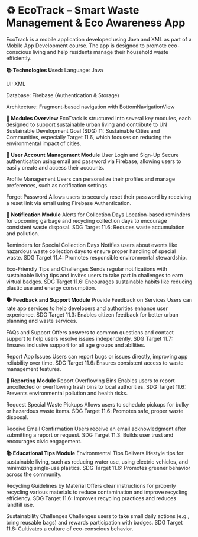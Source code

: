# ♻️ EcoTrack – Smart Waste Management & Eco Awareness App
EcoTrack is a mobile application developed using Java and XML as part of a Mobile App Development course. The app is designed to promote eco-conscious living and help residents manage their household waste efficiently.

**📚 Technologies Used:**
Language: Java

UI: XML

Database: Firebase (Authentication & Storage)

Architecture: Fragment-based navigation with BottomNavigationView

**🧩 Modules Overview**
EcoTrack is structured into several key modules, each designed to support sustainable urban living and contribute to UN Sustainable Development Goal (SDG) 11: Sustainable Cities and Communities, especially Target 11.6, which focuses on reducing the environmental impact of cities.

**🔐 User Account Management Module**
User Login and Sign-Up
Secure authentication using email and password via Firebase, allowing users to easily create and access their accounts.

Profile Management
Users can personalize their profiles and manage preferences, such as notification settings.

Forgot Password
Allows users to securely reset their password by receiving a reset link via email using Firebase Authentication.

**🔔 Notification Module**
Alerts for Collection Days
Location-based reminders for upcoming garbage and recycling collection days to encourage consistent waste disposal.
SDG Target 11.6: Reduces waste accumulation and pollution.

Reminders for Special Collection Days
Notifies users about events like hazardous waste collection days to ensure proper handling of special waste.
SDG Target 11.4: Promotes responsible environmental stewardship.

Eco-Friendly Tips and Challenges
Sends regular notifications with sustainable living tips and invites users to take part in challenges to earn virtual badges.
SDG Target 11.6: Encourages sustainable habits like reducing plastic use and energy consumption.

**🗣️ Feedback and Support Module**
Provide Feedback on Services
Users can rate app services to help developers and authorities enhance user experience.
SDG Target 11.3: Enables citizen feedback for better urban planning and waste services.

FAQs and Support
Offers answers to common questions and contact support to help users resolve issues independently.
SDG Target 11.7: Ensures inclusive support for all age groups and abilities.

Report App Issues
Users can report bugs or issues directly, improving app reliability over time.
SDG Target 11.6: Ensures consistent access to waste management features.

**📢 Reporting Module**
Report Overflowing Bins
Enables users to report uncollected or overflowing trash bins to local authorities.
SDG Target 11.6: Prevents environmental pollution and health risks.

Request Special Waste Pickups
Allows users to schedule pickups for bulky or hazardous waste items.
SDG Target 11.6: Promotes safe, proper waste disposal.

Receive Email Confirmation
Users receive an email acknowledgment after submitting a report or request.
SDG Target 11.3: Builds user trust and encourages civic engagement.

**📚 Educational Tips Module**
Environmental Tips
Delivers lifestyle tips for sustainable living, such as reducing water use, using electric vehicles, and minimizing single-use plastics.
SDG Target 11.6: Promotes greener behavior across the community.

Recycling Guidelines by Material
Offers clear instructions for properly recycling various materials to reduce contamination and improve recycling efficiency.
SDG Target 11.6: Improves recycling practices and reduces landfill use.

Sustainability Challenges
Challenges users to take small daily actions (e.g., bring reusable bags) and rewards participation with badges.
SDG Target 11.6: Cultivates a culture of eco-conscious behavior.

